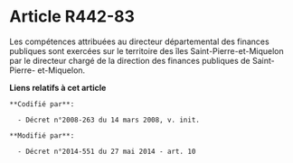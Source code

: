 # Article R442-83

Les compétences attribuées au                       directeur départemental des finances publiques sont exercées sur le
territoire des îles Saint-Pierre-et-Miquelon par le directeur chargé de la direction des finances publiques de Saint-Pierre-
et-Miquelon.

**Liens relatifs à cet article**

	**Codifié par**:

	  - Décret n°2008-263 du 14 mars 2008, v. init.

	**Modifié par**:

	  - Décret n°2014-551 du 27 mai 2014 - art. 10
